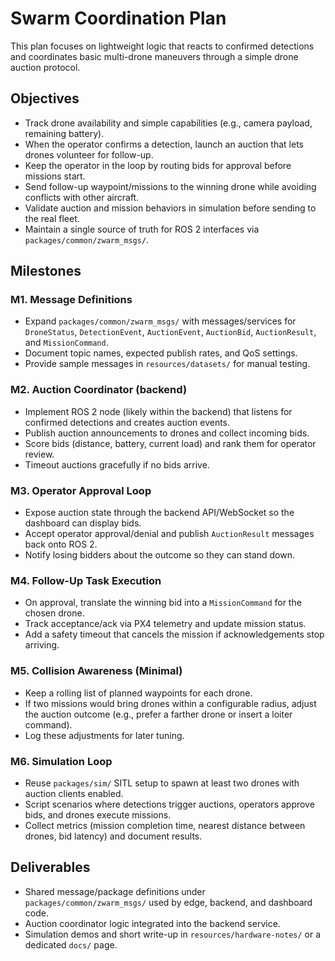 # Swarm Coordination Plan

This plan focuses on lightweight logic that reacts to confirmed detections and coordinates basic multi-drone maneuvers through a simple drone auction protocol.

## Objectives
- Track drone availability and simple capabilities (e.g., camera payload, remaining battery).
- When the operator confirms a detection, launch an auction that lets drones volunteer for follow-up.
- Keep the operator in the loop by routing bids for approval before missions start.
- Send follow-up waypoint/missions to the winning drone while avoiding conflicts with other aircraft.
- Validate auction and mission behaviors in simulation before sending to the real fleet.
- Maintain a single source of truth for ROS 2 interfaces via `packages/common/zwarm_msgs/`.

## Milestones

### M1. Message Definitions
- Expand `packages/common/zwarm_msgs/` with messages/services for `DroneStatus`, `DetectionEvent`, `AuctionEvent`, `AuctionBid`, `AuctionResult`, and `MissionCommand`.
- Document topic names, expected publish rates, and QoS settings.
- Provide sample messages in `resources/datasets/` for manual testing.

### M2. Auction Coordinator (backend)
- Implement ROS 2 node (likely within the backend) that listens for confirmed detections and creates auction events.
- Publish auction announcements to drones and collect incoming bids.
- Score bids (distance, battery, current load) and rank them for operator review.
- Timeout auctions gracefully if no bids arrive.

### M3. Operator Approval Loop
- Expose auction state through the backend API/WebSocket so the dashboard can display bids.
- Accept operator approval/denial and publish `AuctionResult` messages back onto ROS 2.
- Notify losing bidders about the outcome so they can stand down.

### M4. Follow-Up Task Execution
- On approval, translate the winning bid into a `MissionCommand` for the chosen drone.
- Track acceptance/ack via PX4 telemetry and update mission status.
- Add a safety timeout that cancels the mission if acknowledgements stop arriving.

### M5. Collision Awareness (Minimal)
- Keep a rolling list of planned waypoints for each drone.
- If two missions would bring drones within a configurable radius, adjust the auction outcome (e.g., prefer a farther drone or insert a loiter command).
- Log these adjustments for later tuning.

### M6. Simulation Loop
- Reuse `packages/sim/` SITL setup to spawn at least two drones with auction clients enabled.
- Script scenarios where detections trigger auctions, operators approve bids, and drones execute missions.
- Collect metrics (mission completion time, nearest distance between drones, bid latency) and document results.

## Deliverables
- Shared message/package definitions under `packages/common/zwarm_msgs/` used by edge, backend, and dashboard code.
- Auction coordinator logic integrated into the backend service.
- Simulation demos and short write-up in `resources/hardware-notes/` or a dedicated `docs/` page.
